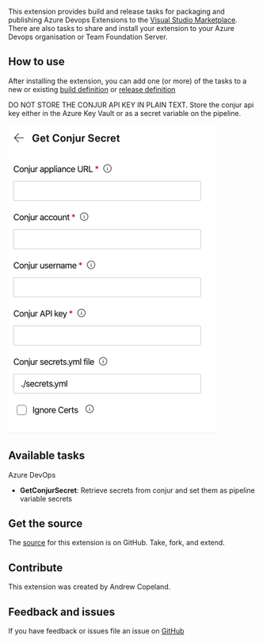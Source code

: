 This extension provides build and release tasks for packaging and publishing Azure Devops Extensions to the [Visual Studio Marketplace](https://marketplace.visualstudio.com). There are also tasks to share and install your extension to your Azure Devops organisation or Team Foundation Server.

## How to use

After installing the extension, you can add one (or more) of the tasks to a new or existing [build definition](https://www.visualstudio.com/en-us/docs/build/define/create) or [release definition](https://www.visualstudio.com/en-us/docs/release/author-release-definition/more-release-definition)


DO NOT STORE THE CONJUR API KEY IN PLAIN TEXT. Store the conjur api key either in the Azure Key Vault or as a secret variable on the pipeline.


![config-task](images/config-get-conjur-secret.png)

## Available tasks

Azure DevOps

* **GetConjurSecret**: Retrieve secrets from conjur and set them as pipeline variable secrets

## Get the source

The [source](https://github.com/AndrewCopeland/conjur-extension-azure-devops) for this extension is on GitHub. Take, fork, and extend.

## Contribute

This extension was created by Andrew Copeland.

## Feedback and issues

If you have feedback or issues file an issue on [GitHub](https://github.com/AndrewCopeland/conjur-extension-azure-devops)
